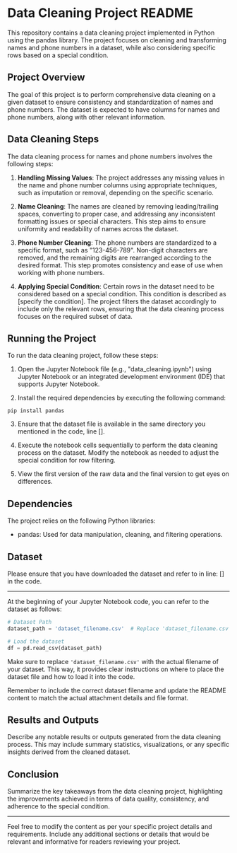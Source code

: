 # Data Cleaning Project README

This repository contains a data cleaning project implemented in Python using the pandas library. The project focuses on cleaning and transforming names and phone numbers in a dataset, while also considering specific rows based on a special condition.

## Project Overview

The goal of this project is to perform comprehensive data cleaning on a given dataset to ensure consistency and standardization of names and phone numbers. The dataset is expected to have columns for names and phone numbers, along with other relevant information.

## Data Cleaning Steps

The data cleaning process for names and phone numbers involves the following steps:

1. **Handling Missing Values**: The project addresses any missing values in the name and phone number columns using appropriate techniques, such as imputation or removal, depending on the specific scenario.

2. **Name Cleaning**: The names are cleaned by removing leading/trailing spaces, converting to proper case, and addressing any inconsistent formatting issues or special characters. This step aims to ensure uniformity and readability of names across the dataset.

3. **Phone Number Cleaning**: The phone numbers are standardized to a specific format, such as "123-456-789". Non-digit characters are removed, and the remaining digits are rearranged according to the desired format. This step promotes consistency and ease of use when working with phone numbers.

4. **Applying Special Condition**: Certain rows in the dataset need to be considered based on a special condition. This condition is described as [specify the condition]. The project filters the dataset accordingly to include only the relevant rows, ensuring that the data cleaning process focuses on the required subset of data.

## Running the Project

To run the data cleaning project, follow these steps:

1. Open the Jupyter Notebook file (e.g., "data_cleaning.ipynb") using Jupyter Notebook or an integrated development environment (IDE) that supports Jupyter Notebook.

2. Install the required dependencies by executing the following command:
```shell
pip install pandas
```

3. Ensure that the dataset file is available in the same directory you mentioned in the code, line [].

4. Execute the notebook cells sequentially to perform the data cleaning process on the dataset. Modify the notebook as needed to adjust the special condition for row filtering.

6. View the first version of the raw data and the final version to get eyes on differences.

## Dependencies

The project relies on the following Python libraries:

- pandas: Used for data manipulation, cleaning, and filtering operations.

## Dataset

Please ensure that you have downloaded the dataset and refer to in line: [] in the code.

---

At the beginning of your Jupyter Notebook code, you can refer to the dataset as follows:

```python
# Dataset Path
dataset_path = 'dataset_filename.csv'  # Replace 'dataset_filename.csv' with the actual dataset filename

# Load the dataset
df = pd.read_csv(dataset_path)
```

Make sure to replace `'dataset_filename.csv'` with the actual filename of your dataset. This way, it provides clear instructions on where to place the dataset file and how to load it into the code.

Remember to include the correct dataset filename and update the README content to match the actual attachment details and file format.

## Results and Outputs

Describe any notable results or outputs generated from the data cleaning process. This may include summary statistics, visualizations, or any specific insights derived from the cleaned dataset.

## Conclusion

Summarize the key takeaways from the data cleaning project, highlighting the improvements achieved in terms of data quality, consistency, and adherence to the special condition.

---

Feel free to modify the content as per your specific project details and requirements. Include any additional sections or details that would be relevant and informative for readers reviewing your project.
